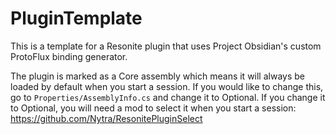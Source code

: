 # PluginTemplate

This is a template for a Resonite plugin that uses Project Obsidian's custom ProtoFlux binding generator.

The plugin is marked as a Core assembly which means it will always be loaded by default when you start a session. If you would like to change this, go to `Properties/AssemblyInfo.cs` and change it to Optional.
If you change it to Optional, you will need a mod to select it when you start a session: https://github.com/Nytra/ResonitePluginSelect
